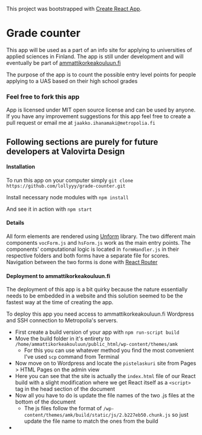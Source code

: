 This project was bootstrapped with [Create React App](https://github.com/facebook/create-react-app).

# Grade counter

This app will be used as a part of an info site for applying to universities of applied sciences in Finland. The app is still under development and will eventually be part of [ammattikorkeakouluun.fi](https://ammattikorkeakouluun.fi)

The purpose of the app is to count the possible entry level points for people applying to a UAS based on their high school grades

### Feel free to fork this app

App is licensed under MIT open source license and can be used by anyone. If you have any improvement suggestions for this app feel free to create a pull request or email me at `jaakko.ihanamaki@metropolia.fi`

## Following sections are purely for future developers at Valovirta Design

#### Installation
To run this app on your computer simply `git clone https://github.com/lollyyy/grade-counter.git`

Install necessary node modules with `npm install`

And see it in action with `npm start`

#### Details
All form elements are rendered using [Unform](https://github.com/Rocketseat/unform) library. The two different main components `vocForm.js` and `hsForm.js` work as the main entry points. The components' computational logic is located in `formHandler.js` in their respective folders and both forms have a separate file for scores. Navigation between the two forms is done with [React Router](https://reacttraining.com/react-router/web/guides/quick-start)

#### Deployment to ammattikorkeakouluun.fi
The deployment of this app is a bit quirky because the nature essentially needs to be embedded in a website and this solution seemed to be the fastest way at the time of creating the app.

To deploy this app you need access to ammattikorkeakouluun.fi Wordpress and SSH connection to Metropolia's servers.

* First create a build version of your app with `npm run-script build`
* Move the build folder in it's entirety to `/home/ammattikorkeakouluun/public_html/wp-content/themes/amk`
  * For this you can use whatever method you find the most convenient I've used `scp` command from Terminal
* Now move on to Wordpress and locate the `pistelaskuri` site from Pages > HTML Pages on the admin view
* Here you can see that the site is actually the `index.html` file of our React build with a slight modification where we get React itself as a `<script>` tag in the head section of the document
* Now all you have to do is update the file names of the two .js files at the bottom of the document
  * The js files follow the format of `/wp-content/themes/amk/build/static/js/2.b227eb50.chunk.js` so just update the file name to match the ones from the build
*
